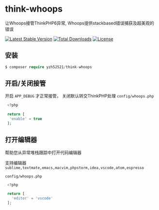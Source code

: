 # think-whoops

让Whoops接管ThinkPHP6异常, Whoops提供stackbased错误捕获及超美观的错误

[![Latest Stable Version](https://poser.pugx.org/yzh52521/think-whoops/version)](https://packagist.org/packages/yzh52521/think-whoops)
[![Total Downloads](https://poser.pugx.org/yzh52521/think-whoops/downloads)](https://packagist.org/packages/yzh52521/think-whoops)
[![License](https://poser.pugx.org/yzh52521/think-whoops/license)](https://packagist.org/packages/yzh52521/think-whoops)


## 安装
```php
$ composer require yzh52521/think-whoops
```

## 开启/关闭接管
开启 `APP_DEBUG` 才正常接管， 关闭默认转交ThinkPHP处理
`config/whoops.php`
```php
 <?php
 
 return [
  'enable' = true
 ];
```

## 打开编辑器
帮助您从异常堆栈跟踪中打开代码编辑器  

支持编辑器 `sublime,textmate,emacs,macvim,phpstorm,idea,vscode,atom,espresso  `

`config/whoops.php`
```php
 <?php
 
 return [
   'editor' = 'vscode'
 ];
```

